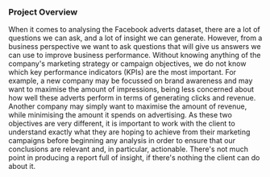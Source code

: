 ### Project Overview

 When it comes to analysing the Facebook adverts dataset, there are a lot of questions we can ask, and a lot of insight we can generate. However, from a business perspective we want to ask questions that will give us answers we can use to improve business performance.
Without knowing anything of the company's marketing strategy or campaign objectives, we do not know which key performance indicators (KPIs) are the most important. For example, a new company may be focussed on brand awareness and may want to maximise the amount of impressions, being less concerned about how well these adverts perform in terms of generating clicks and revenue. Another company may simply want to maximise the amount of revenue, while minimising the amount it spends on advertising.
As these two objectives are very different, it is important to work with the client to understand exactly what they are hoping to achieve from their marketing campaigns before beginning any analysis in order to ensure that our conclusions are relevant and, in particular, actionable. There's not much point in producing a report full of insight, if there's nothing the client can do about it.


